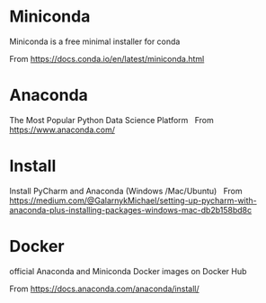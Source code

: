 # Miniconda

Miniconda is a free minimal installer for conda

From <https://docs.conda.io/en/latest/miniconda.html> 


# Anaconda

The Most Popular Python Data Science Platform
 
From <https://www.anaconda.com/> 
 

# Install 

Install PyCharm and Anaconda (Windows /Mac/Ubuntu)
 
From <https://medium.com/@GalarnykMichael/setting-up-pycharm-with-anaconda-plus-installing-packages-windows-mac-db2b158bd8c>


# Docker

official Anaconda and Miniconda Docker images on Docker Hub

From <https://docs.anaconda.com/anaconda/install/> 

